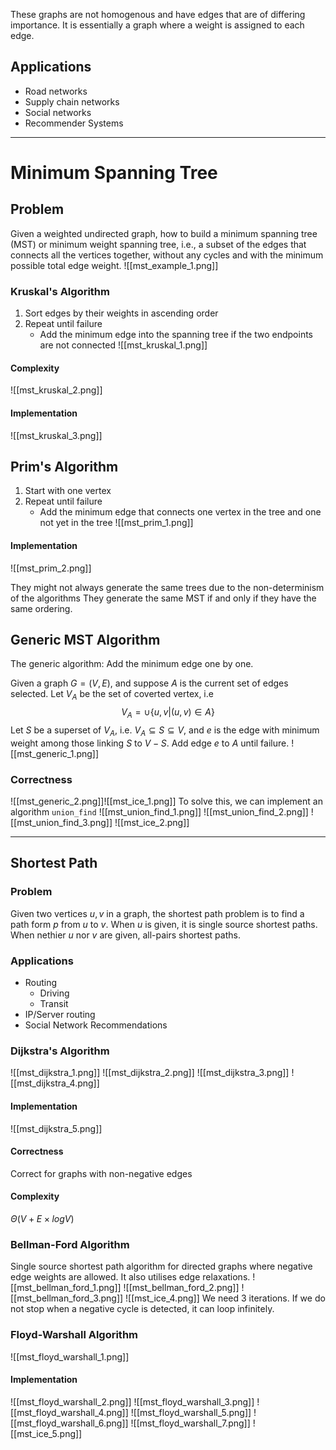 These graphs are not homogenous and have edges that are of differing importance. It is essentially a graph where a weight is assigned to each edge.

## Applications
- Road networks
- Supply chain networks
- Social networks
- Recommender Systems

----------------------------
# Minimum Spanning Tree
## Problem
Given a weighted undirected graph, how to build a minimum spanning tree (MST) or minimum weight spanning tree, i.e., a subset of the edges that connects all the vertices together, without any cycles and with the minimum possible total edge weight.
![[mst_example_1.png]]
### Kruskal's Algorithm
1. Sort edges by their weights in ascending order
2. Repeat until failure
	- Add the minimum edge into the spanning tree if the two endpoints are not connected
![[mst_kruskal_1.png]]
#### Complexity
![[mst_kruskal_2.png]]
#### Implementation
![[mst_kruskal_3.png]]
## Prim's Algorithm
1. Start with one vertex
2. Repeat until failure
	- Add the minimum edge that connects one vertex in the tree and one not yet in the tree
![[mst_prim_1.png]]
#### Implementation
![[mst_prim_2.png]]

They might not always generate the same trees due to the non-determinism of the algorithms
They generate the same MST if and only if they have the same ordering.
## Generic MST Algorithm
The generic algorithm: Add the minimum edge one by one.

Given a graph $G = (V, E)$, and suppose $A$ is the current set of edges selected.
Let $V_A$ be the set of coverted vertex, i.e
$$V_A = \cup \{u,v | (u,v) \in A\}$$
Let $S$ be a superset of $V_A$, i.e. $V_A \subseteq S \subseteq V$, and $e$ is the edge with minimum weight among those linking $S$ to $V-S$.
Add edge $e$ to $A$ until failure.
![[mst_generic_1.png]]
### Correctness
![[mst_generic_2.png]]![[mst_ice_1.png]]
To solve this, we can implement an algorithm `union_find`
![[mst_union_find_1.png]]
![[mst_union_find_2.png]]
![[mst_union_find_3.png]]
![[mst_ice_2.png]]

--------------------------
## Shortest Path
### Problem
Given two vertices $u, v$ in a graph, the shortest path problem is to find a path form $p$ from $u$ to $v$. When $u$ is given, it is single source shortest paths. When nethier $u$ nor $v$ are given, all-pairs shortest paths.
### Applications
- Routing
	- Driving
	- Transit
- IP/Server routing
- Social Network Recommendations

### Dijkstra's Algorithm
![[mst_dijkstra_1.png]]
![[mst_dijkstra_2.png]]
![[mst_dijkstra_3.png]]
![[mst_dijkstra_4.png]]
#### Implementation
![[mst_dijkstra_5.png]]
#### Correctness
Correct for graphs with non-negative edges
#### Complexity
$\Theta(V+E\times logV)$

### Bellman-Ford Algorithm
Single source shortest path algorithm for directed graphs where negative edge weights are allowed. It also utilises edge relaxations.
![[mst_bellman_ford_1.png]]
![[mst_bellman_ford_2.png]]
![[mst_bellman_ford_3.png]]
![[mst_ice_4.png]]
We need 3 iterations. If we do not stop when a negative cycle is detected, it can loop infinitely.

### Floyd-Warshall Algorithm
![[mst_floyd_warshall_1.png]]
#### Implementation
![[mst_floyd_warshall_2.png]]
![[mst_floyd_warshall_3.png]]
![[mst_floyd_warshall_4.png]]
![[mst_floyd_warshall_5.png]]
![[mst_floyd_warshall_6.png]]
![[mst_floyd_warshall_7.png]]
![[mst_ice_5.png]]
